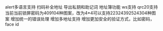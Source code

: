 alert多语言支持
扫码补全地址
导出私钥和助记词
地址簿功能
ws支持
qrc20支持
当前当前锁屏密码为409104种图案，改为4*4可以支持22324392524304种图案
增加统一的错误处理
增加多地址支持
增加更加安全的验证方式，比如密码，face id 